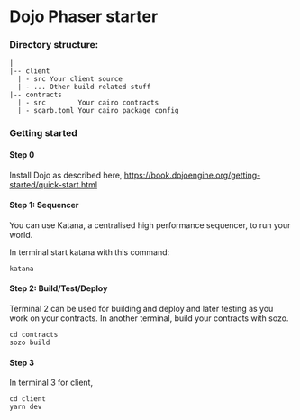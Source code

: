 # Dojo Phaser starter

### Directory structure:

```
|
|-- client 
  | - src Your client source
  | - ... Other build related stuff
|-- contracts
  | - src        Your cairo contracts
  | - scarb.toml Your cairo package config
```

### Getting started

#### Step 0

Install Dojo as described here,
https://book.dojoengine.org/getting-started/quick-start.html

#### Step 1: Sequencer

You can use Katana, a centralised high performance sequencer, to run your world.

In terminal start katana with this command:

```
katana
```

#### Step 2: Build/Test/Deploy

Terminal 2 can be used for building and deploy and later testing as you work on your contracts.
In another terminal, build your contracts with sozo.

```
cd contracts
sozo build
```

#### Step 3

In terminal 3 for client,

```
cd client
yarn dev
```